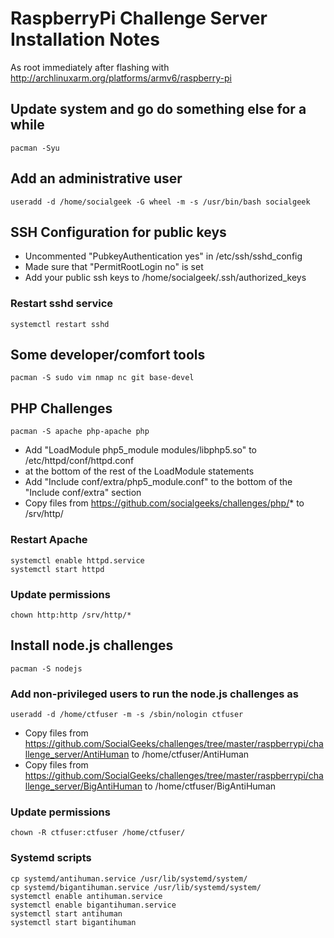 # RaspberryPi Challenge Server Installation Notes  

As root immediately after flashing with http://archlinuxarm.org/platforms/armv6/raspberry-pi  

## Update system and go do something else for a while  

	pacman -Syu  

## Add an administrative user  

	useradd -d /home/socialgeek -G wheel -m -s /usr/bin/bash socialgeek 

## SSH Configuration for public keys
* Uncommented "PubkeyAuthentication yes" in /etc/ssh/sshd_config  
* Made sure that "PermitRootLogin no" is set  
* Add your public ssh keys to /home/socialgeek/.ssh/authorized_keys  

### Restart sshd service  
  
	systemctl restart sshd  

## Some developer/comfort tools  

	pacman -S sudo vim nmap nc git base-devel  

## PHP Challenges  

	pacman -S apache php-apache php  

* Add "LoadModule php5_module modules/libphp5.so" to /etc/httpd/conf/httpd.conf   
* at the bottom of the rest of the LoadModule statements  
* Add "Include conf/extra/php5_module.conf" to the bottom of the "Include conf/extra" section  
* Copy files from https://github.com/socialgeeks/challenges/php/* to /srv/http/  

### Restart Apache  

	systemctl enable httpd.service  
	systemctl start httpd  

### Update permissions

	chown http:http /srv/http/*  

## Install node.js challenges  

	pacman -S nodejs  

### Add non-privileged users to run the node.js challenges as  

	useradd -d /home/ctfuser -m -s /sbin/nologin ctfuser 

* Copy files from https://github.com/SocialGeeks/challenges/tree/master/raspberrypi/challenge_server/AntiHuman to /home/ctfuser/AntiHuman  
* Copy files from https://github.com/SocialGeeks/challenges/tree/master/raspberrypi/challenge_server/BigAntiHuman to /home/ctfuser/BigAntiHuman  

### Update permissions  

	chown -R ctfuser:ctfuser /home/ctfuser/  

### Systemd scripts  
 
	cp systemd/antihuman.service /usr/lib/systemd/system/  
	cp systemd/bigantihuman.service /usr/lib/systemd/system/
	systemctl enable antihuman.service  
	systemctl enable bigantihuman.service  
	systemctl start antihuman 
	systemctl start bigantihuman  


